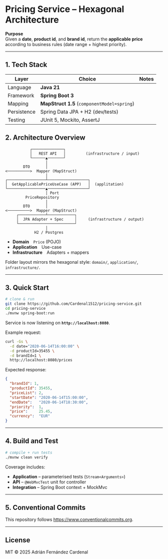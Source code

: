 # Pricing Service – Hexagonal Architecture

**Purpose**  
Given a **date**, **product id**, and **brand id**, return the **applicable price**
according to business rules (date range + highest priority).

---

## 1. Tech Stack

| Layer        | Choice                                      | Notes                              |
|--------------|---------------------------------------------|------------------------------------|
| Language     | **Java 21**                                 |                                    |
| Framework    | **Spring Boot 3**                           |                                    |
| Mapping      | **MapStruct 1.5** (`componentModel=spring`) |                                    |
| Persistence  | Spring Data JPA + H2 (dev/tests)            |      |
| Testing      | JUnit 5, Mockito, AssertJ                   |                                    |


## 2. Architecture Overview

```
           ┌──────────────┐
           │   REST API   │         (infrastructure / input)
           └──────▲───────┘
                  │
        DTO       │
<──────────>  Mapper (MapStruct)
                  │
┌─────────────────┴──────────────────┐
│  GetApplicablePriceUseCase (APP)   │  (applitation)
└─────────────────▲──────────────────┘
                  │ Port
         PriceRepository
                  │
        DTO       │
<──────────>  Mapper (MapStruct)
     ┌────────────┴────────────┐
     │  JPA Adapter + Spec     │     (infrastructure / output)
     └─────────────────────────┘
                  │
             H2 / Postgres
```

* **Domain** `Price` (POJO)
* **Application** Use-case
* **Infrastructure** Adapters + mappers

Folder layout mirrors the hexagonal style: `domain/`, `application/`, `infrastructure/`.

---

## 3. Quick Start

```bash
# clone & run
git clone https://github.com/Cardenal1512/pricing-service.git
cd pricing-service
./mvnw spring-boot:run
```

Service is now listening on **`http://localhost:8080`**.

Example request:

```bash
curl -Gs \
  -d date="2020-06-14T16:00:00" \
  -d productId=35455 \
  -d brandId=1 \
  http://localhost:8080/prices
```

Expected response:

```json
{
  "brandId": 1,
  "productId": 35455,
  "priceList": 2,
  "startDate": "2020-06-14T15:00:00",
  "endDate":   "2020-06-14T18:30:00",
  "priority":  1,
  "price":     25.45,
  "currency":  "EUR"
}
```

---

## 4. Build and Test

```bash
# compile + run tests
./mvnw clean verify
```

Coverage includes:

* **Application** – parameterised tests (`Stream<Arguments>`)
* **API** – `@WebMvcTest` unit for controller
* **Integration** – Spring Boot context + MockMvc

---

## 5. Conventional Commits

This repository follows <https://www.conventionalcommits.org>.


---

## License
MIT © 2025 Adrián Fernández Cardenal